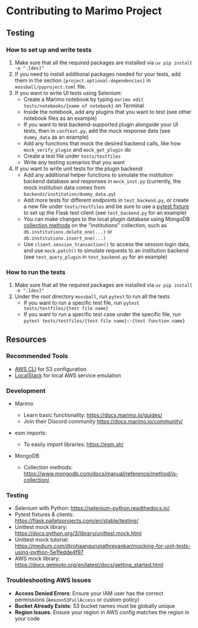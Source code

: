# Contributing to Marimo Project

## Testing
### How to set up and write tests
1. Make sure that all the required packages are installed via `uv pip install -e ".[dev]"`
2. If you need to install additional packages needed for your tests, add them in the section `[project.optional-dependencies]` in `mossball/pyproject.toml` file.
3. If you want to write UI tests using Selenium:
    - Create a Marimo notebook by typing `marimo edit tests/notebooks/{name of notebook}` on Terminal
    - Inside the notebook, add any plugins that you want to test (see other notebook files as an example)
    - If you want to test backend-supported plugin alongside your UI tests, then in `conftest.py`, add the mock response data (see `dummy_data` as an example)
    - Add any functions that mock the desired backend calls, like how `mock_verify_plugin` and `mock_get_plugin` do
    - Create a test file under `tests/testfiles`
    - Write any testing scenarios that you want
4. If you want to write unit tests for the plugin backend:
    - Add any additional helper functions to simulate the institution backend database and responses in `mock_inst.py` (currently, the mock institution data comes from `backends/institution/dummy_data.py`)
    - Add more tests for different endpoints in `test_backend.py`, or create a new file under `tests/testfiles` and be sure to use a [pytest fixture](https://flask.palletsprojects.com/en/stable/testing/) to set up the Flask test client (see `test_backend.py` for an example)
    - You can make changes to the local plugin database using MongoDB [collection methods](https://www.mongodb.com/docs/manual/reference/method/js-collection/) on the "institutions" collection, such as `db.institutions.delete_one(...)` or `db.institutions.insert_one(...)`
    - Use `client.session_transaction()` to access the session login data, and use `mock.patch()` to simulate requests to an institution backend (see `test_query_plugin` in `test_backend.py` for an example)

### How to run the tests
1. Make sure that all the required packages are installed via `uv pip install -e ".[dev]"`
2. Under the root directory `mossball`, run `pytest` to run all the tests
    - If you want to run a specific test file, run `pytest tests/testfiles/{test file name}`
    - If you want to run a specific test case under the specific file, run `pytest tests/testfiles/{test file name}::{test function name}`

## Resources

### Recommended Tools
- [AWS CLI](https://aws.amazon.com/cli/) for S3 configuration
- [LocalStack](https://localstack.cloud/) for local AWS service emulation

### Development
- Marimo
    - Learn basic functionality: https://docs.marimo.io/guides/
    - Join their Discord community https://docs.marimo.io/community/
 - esm imports:
    - To easily import libraries: https://esm.sh/

- MongoDB
    - Collection methods: https://www.mongodb.com/docs/manual/reference/method/js-collection/

### Testing
- Selenium with Python: https://selenium-python.readthedocs.io/
- Pytest fixtures & clients: https://flask.palletsprojects.com/en/stable/testing/
- Unittest mock library: https://docs.python.org/3/library/unittest.mock.html
- Unittest mock tutorial: https://medium.com/@rohaangurunathrevankar/mocking-for-unit-tests-using-python-5e1fedde4f97
- AWS mock library: https://docs.getmoto.org/en/latest/docs/getting_started.html

### Troubleshooting AWS Issues
- **Access Denied Errors**: Ensure your IAM user has the correct permissions (`AmazonS3FullAccess` or custom policy)
- **Bucket Already Exists**: S3 bucket names must be globally unique
- **Region Issues**: Ensure your region in AWS config matches the region in your code
